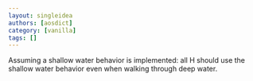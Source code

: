 ```yaml
---
layout: singleidea
authors: [aosdict]
category: [vanilla]
tags: []
---
```

Assuming a shallow water behavior is implemented: all H should use the shallow water behavior even when walking through deep water.
